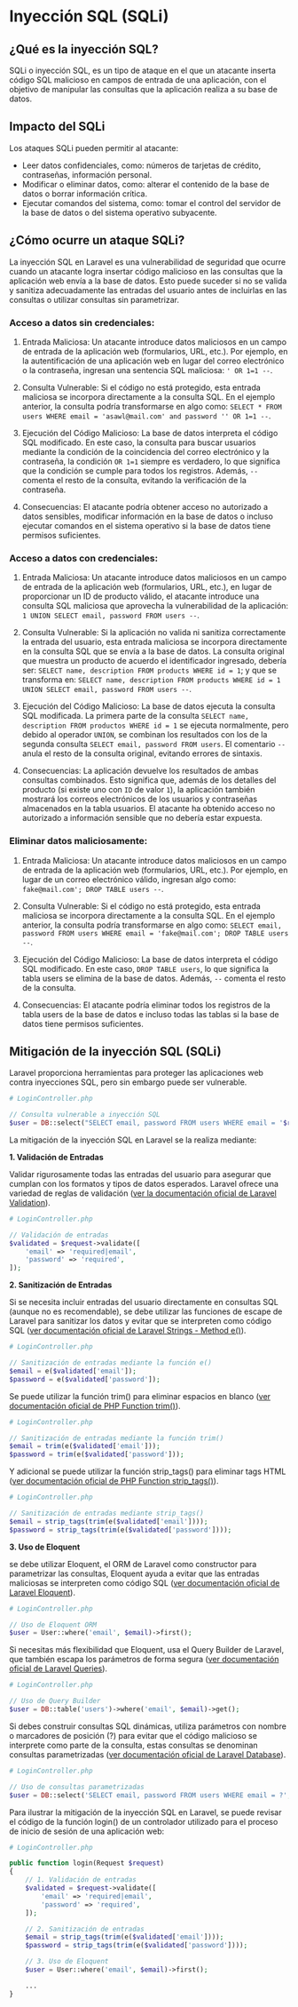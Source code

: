 # Inyección SQL (SQLi)

## ¿Qué es la inyección SQL?

SQLi o inyección SQL, es un tipo de ataque en el que un atacante inserta código SQL malicioso en campos de entrada de una aplicación, con el objetivo de manipular las consultas que la aplicación realiza a su base de datos.

## Impacto del SQLi

Los ataques SQLi pueden permitir al atacante:

- Leer datos confidenciales, como: números de tarjetas de crédito, contraseñas, información personal.
- Modificar o eliminar datos, como: alterar el contenido de la base de datos o borrar información crítica.
- Ejecutar comandos del sistema, como: tomar el control del servidor de la base de datos o del sistema operativo subyacente.

## ¿Cómo ocurre un ataque SQLi?

La inyección SQL en Laravel es una vulnerabilidad de seguridad que ocurre cuando un atacante logra insertar código malicioso en las consultas que la aplicación web envía a la base de datos. Esto puede suceder si no se valida y sanitiza adecuadamente las entradas del usuario antes de incluirlas en las consultas o utilizar consultas sin parametrizar.

### Acceso a datos sin credenciales:

1. Entrada Maliciosa: Un atacante introduce datos maliciosos en un campo de entrada de la aplicación web (formularios, URL, etc.). Por ejemplo, en la autentificación de una aplicación web en lugar del correo electrónico o la contraseña, ingresan una sentencia SQL maliciosa: `' OR 1=1 --`.

2. Consulta Vulnerable: Si el código no está protegido, esta entrada maliciosa se incorpora directamente a la consulta SQL. En el ejemplo anterior, la consulta podría transformarse en algo como: `SELECT * FROM users WHERE email = 'asawl@mail.com' and password '' OR 1=1 --`.

3. Ejecución del Código Malicioso: La base de datos interpreta el código SQL modificado. En este caso, la consulta para buscar usuarios mediante la condición de la coincidencia del correo electrónico y la contraseña, la condición `OR 1=1` siempre es verdadero, lo que significa que la condición se cumple para todos los registros. Además, `--` comenta el resto de la consulta, evitando la verificación de la contraseña.

4. Consecuencias: El atacante podría obtener acceso no autorizado a datos sensibles, modificar información en la base de datos o incluso ejecutar comandos en el sistema operativo si la base de datos tiene permisos suficientes.

### Acceso a datos con credenciales:

1. Entrada Maliciosa: Un atacante introduce datos maliciosos en un campo de entrada de la aplicación web (formularios, URL, etc.), en lugar de proporcionar un ID de producto válido, el atacante introduce una consulta SQL maliciosa que aprovecha la vulnerabilidad de la aplicación: `1 UNION SELECT email, password FROM users --`.

2. Consulta Vulnerable: Si la aplicación no valida ni sanitiza correctamente la entrada del usuario, esta entrada maliciosa se incorpora directamente en la consulta SQL que se envía a la base de datos. La consulta original que muestra un producto de acuerdo el identificador ingresado, debería ser: `SELECT name, description FROM products WHERE id = 1`; y que se transforma en: `SELECT name, description FROM products WHERE id = 1 UNION SELECT email, password FROM users --`.

3. Ejecución del Código Malicioso: La base de datos ejecuta la consulta SQL modificada. La primera parte de la consulta `SELECT name, description FROM productos WHERE id = 1` se ejecuta normalmente, pero debido al operador `UNION`, se combinan los resultados con los de la segunda consulta `SELECT email, password FROM users`. El comentario `--` anula el resto de la consulta original, evitando errores de sintaxis.

4. Consecuencias: La aplicación devuelve los resultados de ambas consultas combinados. Esto significa que, además de los detalles del producto (si existe uno con `ID` de valor `1`), la aplicación también mostrará los correos electrónicos de los usuarios y contraseñas almacenados en la tabla usuarios. El atacante ha obtenido acceso no autorizado a información sensible que no debería estar expuesta.

### Eliminar datos maliciosamente:

1. Entrada Maliciosa: Un atacante introduce datos maliciosos en un campo de entrada de la aplicación web (formularios, URL, etc.). Por ejemplo, en lugar de un correo electrónico válido, ingresan algo como: `fake@mail.com'; DROP TABLE users --`.

2. Consulta Vulnerable: Si el código no está protegido, esta entrada maliciosa se incorpora directamente a la consulta SQL. En el ejemplo anterior, la consulta podría transformarse en algo como: `SELECT email, password FROM users WHERE email = 'fake@mail.com'; DROP TABLE users --`.

3. Ejecución del Código Malicioso: La base de datos interpreta el código SQL modificado. En este caso, `DROP TABLE users`, lo que significa la tabla users se elimina de la base de datos. Además, `--` comenta el resto de la consulta.

4. Consecuencias: El atacante podría eliminar todos los registros de la tabla users de la base de datos e incluso todas las tablas si la base de datos tiene permisos suficientes.

## Mitigación de la inyección SQL (SQLi)

Laravel proporciona herramientas para proteger las aplicaciones web contra inyecciones SQL, pero sin embargo puede ser vulnerable.

```php
# LoginController.php

// Consulta vulnerable a inyección SQL
$user = DB::select("SELECT email, password FROM users WHERE email = '$request->email'");

```

La mitigación de la inyección SQL en Laravel se la realiza mediante:

**1. Validación de Entradas**

Validar rigurosamente todas las entradas del usuario para asegurar que cumplan con los formatos y tipos de datos esperados. Laravel ofrece una variedad de reglas de validación ([ver la documentación oficial de Laravel Validation](https://laravel.com/docs/11.x/validation)).

```php
# LoginController.php

// Validación de entradas
$validated = $request->validate([
    'email' => 'required|email',
    'password' => 'required',
]);

```

**2. Sanitización de Entradas**

Si se necesita incluir entradas del usuario directamente en consultas SQL (aunque no es recomendable), se debe utilizar las funciones de escape de Laravel para sanitizar los datos y evitar que se interpreten como código SQL ([ver documentación oficial de Laravel Strings - Method e()](https://laravel.com/docs/11.x/strings#method-e)).

```php
# LoginController.php

// Sanitización de entradas mediante la función e()
$email = e($validated['email']);
$password = e($validated['password']);

```

Se puede utilizar la función trim() para eliminar espacios en blanco ([ver documentación oficial de PHP Function trim()](https://www.php.net/manual/en/function.trim.php)).

```php
# LoginController.php

// Sanitización de entradas mediante la función trim()
$email = trim(e($validated['email']));
$password = trim(e($validated['password']));

```

Y adicional se puede utilizar la función strip_tags() para eliminar tags HTML ([ver documentación oficial de PHP Function strip_tags()](https://www.php.net/manual/es/function.strip-tags.php)).

```php
# LoginController.php

// Sanitización de entradas mediante strip_tags()
$email = strip_tags(trim(e($validated['email'])));
$password = strip_tags(trim(e($validated['password'])));

```

**3. Uso de Eloquent**

se debe utilizar Eloquent, el ORM de Laravel como constructor para parametrizar las consultas, Eloquent ayuda a evitar que las entradas maliciosas se interpreten como código SQL ([ver documentación oficial de Laravel Eloquent](https://laravel.com/docs/11.x/eloquent)).

```php
# LoginController.php

// Uso de Eloquent ORM
$user = User::where('email', $email)->first();

```

Si necesitas más flexibilidad que Eloquent, usa el Query Builder de Laravel, que también escapa los parámetros de forma segura ([ver documentación oficial de Laravel Queries](https://laravel.com/docs/11.x/queries)).

```php
# LoginController.php

// Uso de Query Builder
$user = DB::table('users')->where('email', $email)->get();

```

Si debes construir consultas SQL dinámicas, utiliza parámetros con nombre o marcadores de posición (?) para evitar que el código malicioso se interprete como parte de la consulta, estas consultas se denominan consultas parametrizadas ([ver documentación oficial de Laravel Database](https://laravel.com/docs/11.x/database#running-a-select-query)).

```php
# LoginController.php

// Uso de consultas parametrizadas
$user = DB::select('SELECT email, password FROM users WHERE email = ?', $email);

```

Para ilustrar la mitigación de la inyección SQL en Laravel, se puede revisar el código de la función login() de un controlador utilizado para el proceso de inicio de sesión de una aplicación web:

```php
# LoginController.php

public function login(Request $request)
{
    // 1. Validación de entradas
    $validated = $request->validate([
        'email' => 'required|email',
        'password' => 'required',
    ]);

    // 2. Sanitización de entradas
    $email = strip_tags(trim(e($validated['email'])));
    $password = strip_tags(trim(e($validated['password'])));

    // 3. Uso de Eloquent
    $user = User::where('email', $email)->first();

    ...
}

```
